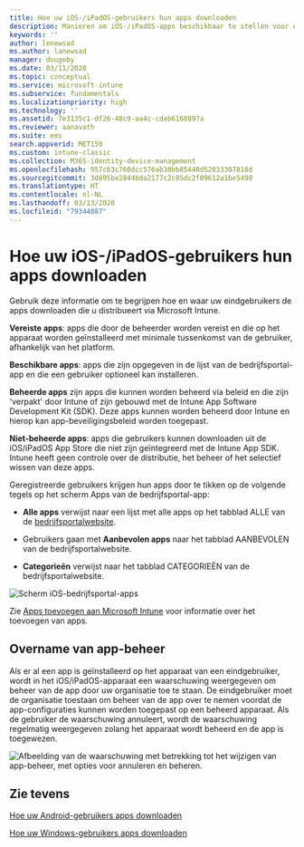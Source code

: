 ```yaml
---
title: Hoe uw iOS-/iPadOS-gebruikers hun apps downloaden
description: Manieren om iOS-/iPadOS-apps beschikbaar te stellen voor eindgebruikers
keywords: ''
author: lenewsad
ms.author: lanewsad
manager: dougeby
ms.date: 03/11/2020
ms.topic: conceptual
ms.service: microsoft-intune
ms.subservice: fundamentals
ms.localizationpriority: high
ms.technology: ''
ms.assetid: 7e3135c1-df26-48c9-aa4c-cdab6168897a
ms.reviewer: aanavath
ms.suite: ems
search.appverid: MET150
ms.custom: intune-classic
ms.collection: M365-identity-device-management
ms.openlocfilehash: 957c63c760dcc576ab30bb85440d52833307818d
ms.sourcegitcommit: 3d895be2844bda2177c2c85dc2f09612a1be5490
ms.translationtype: HT
ms.contentlocale: nl-NL
ms.lasthandoff: 03/13/2020
ms.locfileid: "79344087"
---
```

# <a name="how-your-iosipados-users-get-their-apps"></a>Hoe uw iOS-/iPadOS-gebruikers hun apps downloaden

Gebruik deze informatie om te begrijpen hoe en waar uw eindgebruikers de apps downloaden die u distribueert via Microsoft Intune.

**Vereiste apps**: apps die door de beheerder worden vereist en die op het apparaat worden geïnstalleerd met minimale tussenkomst van de gebruiker, afhankelijk van het platform.

**Beschikbare apps**: apps die zijn opgegeven in de lijst van de bedrijfsportal-app en die een gebruiker optioneel kan installeren.

**Beheerde apps** zijn apps die kunnen worden beheerd via beleid en die zijn 'verpakt' door Intune of zijn gebouwd met de Intune App Software Development Kit (SDK). Deze apps kunnen worden beheerd door Intune en hierop kan app-beveiligingsbeleid worden toegepast.

**Niet-beheerde apps**: apps die gebruikers kunnen downloaden uit de iOS/iPadOS App Store die niet zijn geïntegreerd met de Intune App SDK. Intune heeft geen controle over de distributie, het beheer of het selectief wissen van deze apps.  

Geregistreerde gebruikers krijgen hun apps door te tikken op de volgende tegels op het scherm Apps van de bedrijfsportal-app:

- **Alle apps** verwijst naar een lijst met alle apps op het tabblad ALLE van de [bedrijfsportalwebsite](https://portal.manage.microsoft.com).

- Gebruikers gaan met **Aanbevolen apps** naar het tabblad AANBEVOLEN van de bedrijfsportalwebsite.

- **Categorieën** verwijst naar het tabblad CATEGORIEËN van de bedrijfsportalwebsite.

![Scherm iOS-bedrijfsportal-apps](./media/end-user-apps-ios/ios-cp-app-main-apps-screen.png)

Zie [Apps toevoegen aan Microsoft Intune](../apps/apps-add.md) voor informatie over het toevoegen van apps.

## <a name="app-management-takeover"></a>Overname van app-beheer
Als er al een app is geïnstalleerd op het apparaat van een eindgebruiker, wordt in het iOS/iPadOS-apparaat een waarschuwing weergegeven om beheer van de app door uw organisatie toe te staan. De eindgebruiker moet de organisatie toestaan om beheer van de app over te nemen voordat de app-configuraties kunnen worden toegepast op een beheerd apparaat. Als de gebruiker de waarschuwing annuleert, wordt de waarschuwing regelmatig weergegeven zolang het apparaat wordt beheerd en de app is toegewezen.  


![Afbeelding van de waarschuwing met betrekking tot het wijzigen van app-beheer, met opties voor annuleren en beheren.](./media/end-user-apps-ios/intune-app-management-confirmation-2002.png)

## <a name="see-also"></a>Zie tevens  

[Hoe uw Android-gebruikers apps downloaden](end-user-apps-android.md)

[Hoe uw Windows-gebruikers apps downloaden](end-user-apps-windows.md)

